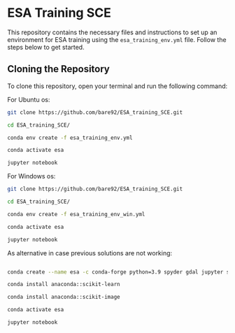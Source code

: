 # ESA Training SCE

This repository contains the necessary files and instructions to set up an environment for ESA training using the `esa_training_env.yml` file. Follow the steps below to get started.

## Cloning the Repository

To clone this repository, open your terminal and run the following command:

For Ubuntu os:
```bash
git clone https://github.com/bare92/ESA_training_SCE.git

cd ESA_training_SCE/

conda env create -f esa_training_env.yml

conda activate esa

jupyter notebook
```

For Windows os:

```bash
git clone https://github.com/bare92/ESA_training_SCE.git

cd ESA_training_SCE/

conda env create -f esa_training_env_win.yml

conda activate esa

jupyter notebook
```



As alternative in case previous solutions are not working:
```bash

conda create --name esa -c conda-forge python=3.9 spyder gdal jupyter scipy rasterio pandas geopandas shapely fiona opencv pyproj

conda install anaconda::scikit-learn

conda install anaconda::scikit-image

conda activate esa

jupyter notebook
```
